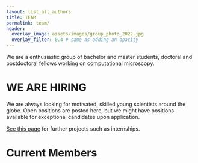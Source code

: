 ```yaml
---
layout: list_all_authors 
title: TEAM
permalink: team/
header:
  overlay_image: assets/images/group_photo_2022.jpg
  overlay_filter: 0.4 # same as adding an opacity
---
```


We are a enthusiastic group of bachelor and master students, doctoral and postdoctoral fellows working on computational microscopy.


# WE ARE HIRING 
We are always looking for motivated, skilled young scientists around the globe.
Open positions are posted here, but we might have positions available for exceptional candidates upon application.

[See this page](/open_positions) for further projects such as internships.


# Current Members



